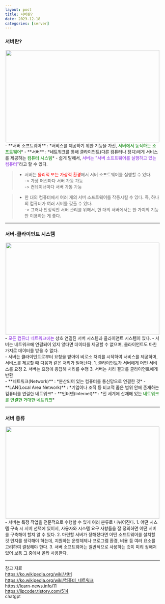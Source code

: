 ```yaml
---
layout: post
title: 서버란?
date: 2023-12-18
categories: [server]
---
```

### 서버란?
<center><img src="https://github.com/LeeJae-H/LeeJae-H.github.io/assets/122717063/c2fc3460-9db2-4781-b135-8d7d3250152c" width="500" height="300"></center>
- **서버 소프트웨어** : *서비스를 제공하기 위한 기능을 가진, <span style="color:green">서버에서 동작하는 소프트웨어</span>*
- **서버** : *네트워크를 통해 클라이언트(다른 컴퓨터나 장치)에게 서비스를 제공하는 <span style="color:green">컴퓨터 시스템</span>*
- 쉽게 말해서, <span style="color:blueviolet">서버는 "서버 소프트웨어를 실행하고 있는 컴퓨터"</span>라고 할 수 있다.

> - 서버는 <span style="color:red">물리적 또는 가상적 환경</span>에서 서버 소프트웨어를 실행할 수 있다.  
-> 가상 머신마다 서버 가동 가능   
-> 컨테이너마다 서버 가동 가능 

> - 한 대의 컴퓨터에서 여러 개의 서버 소프트웨어를 작동시킬 수 있다. 즉, 하나의 컴퓨터가 여러 서버를 갖출 수 있다.    
-> 그러나 안정적인 서버 관리를 위해서, 한 대의 서버에서는 한 가지의 기능만 이용하는 게 좋다.

---
### 서버-클라이언트 시스템
<center><img src="https://github.com/LeeJae-H/LeeJae-H.github.io/assets/122717063/09a9005f-0159-4566-9815-f36fb675604e" width="500" height="300"></center>
- <span style="color:blueviolet">모든 컴퓨터 네트워크에는 </span>상호 연결된 서버 시스템과 클라이언트 시스템이 있다. 
    - 서버는 네트워크에 연결되어 있지 않다면 데이터를 제공할 수 없으며, 클라이언트도 마찬가지로 데이터를 받을 수 없다.      
<br>
- 서버는 클라이언트로부터 요청을 받아야 비로소 처리를 시작하여 서비스를 제공하며, 서비스를 제공할 때 다음과 같은 처리가 일어난다.
    1. 클라이언트가 서버에게 어떤 서비스를 요청  
    2. 서버는 요청에 응답해 처리를 수행  
    3. 서버는 처리 결과를 클라이언트에게 반환
<br>
- **네트워크(Network)** : *분산되어 있는 컴퓨터를 통신망으로 연결한 것*
- **LAN(Local Area Network)** : *기업이나 조직 등 비교적 좁은 범위 안에 존재하는 컴퓨터를 연결한 네트워크*
- **인터넷(Internet)** : *전 세계에 산재해 있는 <span style="color:green">네트워크를 연결한 거대한 네트워크</span>*  


---
### 서버 종류
<center><img src="https://github.com/LeeJae-H/LeeJae-H.github.io/assets/122717063/5555857b-1d9d-4f64-8d9a-c25549d5497e" width="500" height="300"></center>
- 서버는 특정 작업을 전문적으로 수행할 수 있게 여러 분류로 나뉘어진다.
    1. 어떤 시스템 구축 시 서버 선택에 있어서, 사용자와 시스템 요구 사항들을 잘 정의하면 어떤 서버를 구축해야 할지 알 수 있다.
    2. 마련할 서버가 정해졌다면 어떤 소프트웨어를 설치할 것 인지를 생각해야 하는데,  지원하는 운영체제나 프로그램 환경, 비용 등 여러 요소를 고려하여 결정해야 한다. 
    3. 서버 소프트웨어는 일반적으로 사용하는 것이 미리 정해져 있어 보통 그 중에서 골라 사용한다.

---
참고 자료  
https://ko.wikipedia.org/wiki/서버  
https://ko.wikipedia.org/wiki/컴퓨터_네트워크    
https://learn-news.info/11  
https://lipcoder.tistory.com/514  
chatgpt